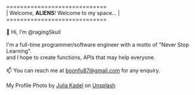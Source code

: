 <br />=============================
<br />| Welcome, <b>ALIENS</b>! Welcome to my space...&#160;|
<br />=============================
<br />
<br />👋 Hi, I’m @ragingSkull
<br />
<br />I'm a full-time programmer/software engineer with a motto of "Never Stop Learning".
<br />and I hope to create functions, APIs that may help everyone.
<br />
<br />📫 You can reach me at boonfu87@gmail.com for any enquiry.
<br />
<br />My Profile Photo by <a href="https://unsplash.com/@juliakadel?utm_source=unsplash&utm_medium=referral&utm_content=creditCopyText">Julia Kadel</a> on <a href="https://unsplash.com/s/photos/burning-skull?utm_source=unsplash&utm_medium=referral&utm_content=creditCopyText">Unsplash</a>
  
